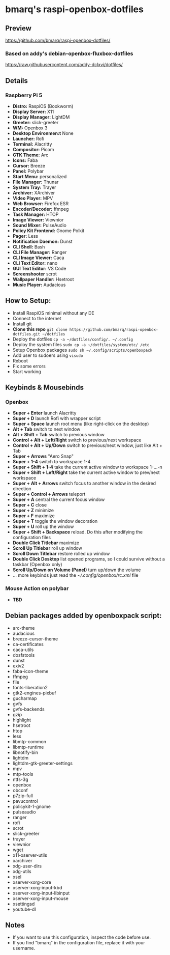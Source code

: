 # bmarq's raspi-openbox-dotfiles
## Preview
https://github.com/bmarq/raspi-openbox-dotfiles/
<br />

### Based on addy's debian-openbox-fluxbox-dotfiles
https://raw.githubusercontent.com/addy-dclxvi/dotfiles/
<br />

## Details
### Raspberry Pi 5
- **Distro:** RaspiOS (Bookworm)
- **Display Server:** X11
- **Display Manager:** LightDM
- **Greeter:** slick-greeter
- **WM:** Openbox 3
- **Desktop Environmen:t** None
- **Launcher:** Rofi
- **Terminal:** Alacritty
- **Compositor:** Picom
- **GTK Theme:** Arc
- **Icons:** Faba
- **Cursor:** Breeze
- **Panel:** Polybar
- **Start Menu:** personalized
- **File Manager:** Thunar
- **System Tray:** Trayer
- **Archiver:** XArchiver
- **Video Player:** MPV
- **Web Browser:** Firefox ESR
- **Encoder/Decoder:** ffmpeg
- **Task Manager:** HTOP
- **Image Viewer:** Viewnior
- **Sound Mixer:** PulseAudio
- **Policy Kit Frontend:** Gnome Polkit
- **Pager:** Less
- **Notification Daemon:** Dunst
- **CLI Shell:** Bash
- **CLI File Manager:** Ranger
- **CLI Image Viewer:** Caca
- **CLI Text Editor:** nano
- **GUI Text Editor:** VS Code
- **Screenshooter** scrot
- **Wallpaper Handler:** Hsetroot
- **Music Player:** Audacious

## How to Setup:
- Install RaspiOS minimal without any DE
- Connect to the internet
- Install git
- **Clone this repo** `git clone https://github.com/bmarq/raspi-openbox-dotfiles.git ~/dotfiles`
- Deploy the dotfiles `cp -a ~/dotfiles/config/. ~/.config`
- Deploy the system files `sudo cp -a ~/dotfiles/system/etc/ /etc`
- Setup Openbox packages `sudo sh ~/.config/scripts/openboxpack`
- Add user to sudoers using `visudo`
- Reboot
- Fix some errors
- Start working

## Keybinds & Mousebinds
### Openbox
- **Super + Enter** launch Alacritty
- **Super + D** launch Rofi with wrapper script
- **Super + Space** launch root menu (like right-click on the desktop)
- **Alt + Tab** switch to next window
- **Alt + Shift + Tab** switch to previous window
- **Control + Alt + Left/Right** switch to previous/next workspace
- **Control + Alt + Up/Down**  switch to previous/next window, just like Alt + Tab
- **Super + Arrows** "Aero Snap"
- **Super + 1-4** switch to workspace 1-4
- **Super + Shift + 1-4** take the current active window to workspace 1-...-n
- **Super + Shift + Left/Right** take the current active window to prev/next workspace
- **Super + Alt + Arrows** switch focus to another window in the desired direction
- **Super + Control + Arrows** teleport
- **Super + A** central the current focus window
- **Super + C** close
- **Super + Z** minimize
- **Super + F** maximize
- **Super + T** toggle the window decoration
- **Super + U** roll up the window
- **Super + Shift + Backspace** reload. Do this after modifying the configuration files
- **Double Click Titlebar** maximize
- **Scroll Up Titlebar** roll up window
- **Scroll Down Titlebar** restore rolled up window
- **Double Click Desktop** list opened programs, so I could survive without a taskbar (Openbox only)
- **Scroll Up/Down on Volume (Panel)** turn up/down the volume
- ... more keybinds just read the *~/.config/openbox/rc.xml* file

### Mouse Action on polybar 
- **TBD**

## Debian packages added by openboxpack script:
- arc-theme
- audacious
- breeze-cursor-theme
- ca-certificates
- caca-utils
- dosfstools
- dunst
- exiv2
- faba-icon-theme
- ffmpeg
- file
- fonts-liberation2
- gtk2-engines-pixbuf
- gucharmap
- gvfs
- gvfs-backends
- gzip
- highlight
- hsetroot
- htop
- less
- libmtp-common
- libmtp-runtime 
- libnotify-bin
- lightdm
- lightdm-gtk-greeter-settings
- mpv
- mtp-tools
- ntfs-3g
- openbox
- obconf
- p7zip-full
- pavucontrol
- policykit-1-gnome
- pulseaudio
- ranger
- rofi
- scrot
- slick-greeter
- trayer
- viewnior
- wget
- x11-xserver-utils
- xarchiver
- xdg-user-dirs
- xdg-utils
- xsel
- xserver-xorg-core
- xserver-xorg-input-kbd
- xserver-xorg-input-libinput
- xserver-xorg-input-mouse
- xsettingsd
- youtube-dl

## Notes
- If you want to use this configuration, inspect the code before use.
- If you find "bmarq" in the configuration file, replace it with your username.
